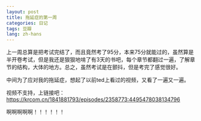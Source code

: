 ```yaml
---
layout: post
title: 拖延症的第一周
categories: 日记
tags: 豆瓣
lang: zh-hans
---
```

上一周总算是把考试完结了，而且竟然考了95分，本来75分就能过的，虽然算是半开卷考试，但是我还是狠狠地啃了有3天的书吧，每个章节都翻过一遍，了解章节的结构，大体的地方。总之，虽然考试是在颤抖，但是考完了感觉很好。

中间为了应对我的拖延症，想起了以前ted上看过的视频，又看了一遍又一遍。

视频不支持，上链接吧：https://krcom.cn/1841881793/episodes/2358773:4495478038134796

啊啊啊啊啊！！！！！！

